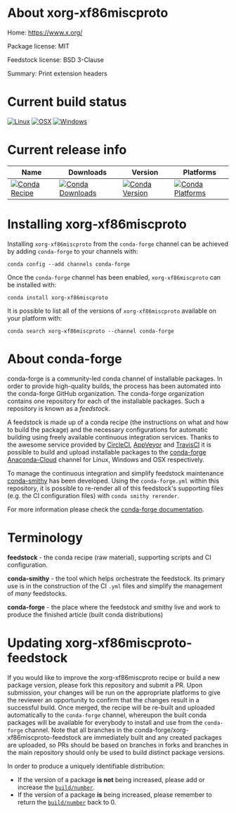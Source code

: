 About xorg-xf86miscproto
========================

Home: https://www.x.org/

Package license: MIT

Feedstock license: BSD 3-Clause

Summary: Print extension headers



Current build status
====================

[![Linux](https://img.shields.io/circleci/project/github/conda-forge/xorg-xf86miscproto-feedstock/master.svg?label=Linux)](https://circleci.com/gh/conda-forge/xorg-xf86miscproto-feedstock)
[![OSX](https://img.shields.io/travis/conda-forge/xorg-xf86miscproto-feedstock/master.svg?label=macOS)](https://travis-ci.org/conda-forge/xorg-xf86miscproto-feedstock)
[![Windows](https://img.shields.io/appveyor/ci/conda-forge/xorg-xf86miscproto-feedstock/master.svg?label=Windows)](https://ci.appveyor.com/project/conda-forge/xorg-xf86miscproto-feedstock/branch/master)

Current release info
====================

| Name | Downloads | Version | Platforms |
| --- | --- | --- | --- |
| [![Conda Recipe](https://img.shields.io/badge/recipe-xorg--xf86miscproto-green.svg)](https://anaconda.org/conda-forge/xorg-xf86miscproto) | [![Conda Downloads](https://img.shields.io/conda/dn/conda-forge/xorg-xf86miscproto.svg)](https://anaconda.org/conda-forge/xorg-xf86miscproto) | [![Conda Version](https://img.shields.io/conda/vn/conda-forge/xorg-xf86miscproto.svg)](https://anaconda.org/conda-forge/xorg-xf86miscproto) | [![Conda Platforms](https://img.shields.io/conda/pn/conda-forge/xorg-xf86miscproto.svg)](https://anaconda.org/conda-forge/xorg-xf86miscproto) |

Installing xorg-xf86miscproto
=============================

Installing `xorg-xf86miscproto` from the `conda-forge` channel can be achieved by adding `conda-forge` to your channels with:

```
conda config --add channels conda-forge
```

Once the `conda-forge` channel has been enabled, `xorg-xf86miscproto` can be installed with:

```
conda install xorg-xf86miscproto
```

It is possible to list all of the versions of `xorg-xf86miscproto` available on your platform with:

```
conda search xorg-xf86miscproto --channel conda-forge
```


About conda-forge
=================

conda-forge is a community-led conda channel of installable packages.
In order to provide high-quality builds, the process has been automated into the
conda-forge GitHub organization. The conda-forge organization contains one repository
for each of the installable packages. Such a repository is known as a *feedstock*.

A feedstock is made up of a conda recipe (the instructions on what and how to build
the package) and the necessary configurations for automatic building using freely
available continuous integration services. Thanks to the awesome service provided by
[CircleCI](https://circleci.com/), [AppVeyor](http://www.appveyor.com/)
and [TravisCI](https://travis-ci.org/) it is possible to build and upload installable
packages to the [conda-forge](https://anaconda.org/conda-forge)
[Anaconda-Cloud](http://docs.anaconda.org/) channel for Linux, Windows and OSX respectively.

To manage the continuous integration and simplify feedstock maintenance
[conda-smithy](http://github.com/conda-forge/conda-smithy) has been developed.
Using the ``conda-forge.yml`` within this repository, it is possible to re-render all of
this feedstock's supporting files (e.g. the CI configuration files) with ``conda smithy rerender``.

For more information please check the [conda-forge documentation](https://conda-forge.org/docs/).

Terminology
===========

**feedstock** - the conda recipe (raw material), supporting scripts and CI configuration.

**conda-smithy** - the tool which helps orchestrate the feedstock.
                   Its primary use is in the construction of the CI ``.yml`` files
                   and simplify the management of *many* feedstocks.

**conda-forge** - the place where the feedstock and smithy live and work to
                  produce the finished article (built conda distributions)


Updating xorg-xf86miscproto-feedstock
=====================================

If you would like to improve the xorg-xf86miscproto recipe or build a new
package version, please fork this repository and submit a PR. Upon submission,
your changes will be run on the appropriate platforms to give the reviewer an
opportunity to confirm that the changes result in a successful build. Once
merged, the recipe will be re-built and uploaded automatically to the
`conda-forge` channel, whereupon the built conda packages will be available for
everybody to install and use from the `conda-forge` channel.
Note that all branches in the conda-forge/xorg-xf86miscproto-feedstock are
immediately built and any created packages are uploaded, so PRs should be based
on branches in forks and branches in the main repository should only be used to
build distinct package versions.

In order to produce a uniquely identifiable distribution:
 * If the version of a package **is not** being increased, please add or increase
   the [``build/number``](http://conda.pydata.org/docs/building/meta-yaml.html#build-number-and-string).
 * If the version of a package **is** being increased, please remember to return
   the [``build/number``](http://conda.pydata.org/docs/building/meta-yaml.html#build-number-and-string)
   back to 0.